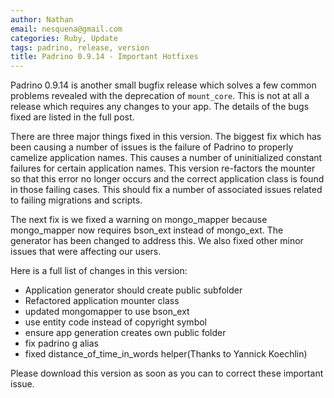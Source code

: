 ```yaml
---
author: Nathan
email: nesquena@gmail.com
categories: Ruby, Update
tags: padrino, release, version
title: Padrino 0.9.14 - Important Hotfixes
---
```


Padrino 0.9.14 is another small bugfix release which solves a few common problems revealed with the deprecation of `mount_core`. This is not at all a release which requires any changes to your app. The details of the bugs fixed are listed in the full post.

<break>

There are three major things fixed in this version. The biggest fix which has been causing a number of issues is the failure of Padrino to properly camelize application names. This causes a number of uninitialized constant failures for certain application names. This version re-factors the mounter so that this error no longer occurs and the correct application class is found in those failing cases. This should fix a number of associated issues related to failing migrations and scripts.

The next fix is we fixed a warning on mongo\_mapper because mongo\_mapper now requires bson\_ext instead of mongo\_ext. The generator has been changed to address this. We also fixed other minor issues that were affecting our users.

Here is a full list of changes in this version:

-   Application generator should create public subfolder
-   Refactored application mounter class
-   updated mongomapper to use bson\_ext
-   use entity code instead of copyright symbol
-   ensure app generation creates own public folder
-   fix padrino g alias
-   fixed distance\_of\_time\_in\_words helper(Thanks to Yannick Koechlin)

Please download this version as soon as you can to correct these important issue.
